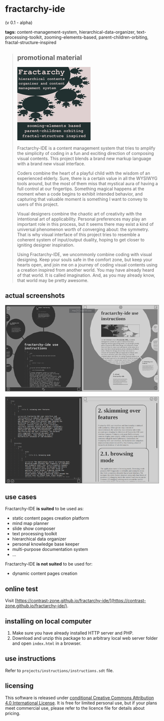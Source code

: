 # fractarchy-ide

(v 0.1 - alpha)

**tags:** content-management-system, hierarchical-data-organizer, text-processing-toolkit, zooming-elements-based, parent-children-orbiting, fractal-structure-inspired

> ## promotional material
> 
> ![](media/ad.png)
> 
> Fractarchy-IDE is a content management system that tries to amplify the simplicity of coding in a fun and exciting direction of composing visual contents. This project blends a brand new markup language with a brand new visual interface.
> 
> Coders combine the heart of a playful child with the wisdom of an experienced elderly. Sure, there is a certain value in all the WYSIWYG tools around, but the most of them miss that mystical aura of having a full control at our fingertips. Something magical happens at the moment when a code begins to exhibit intended behavior, and capturing that valuable moment is something I want to convey to users of this project.
> 
> Visual designers combine the chaotic art of creativity with the intentional art of applicability. Personal preferences may play an important role in this process, but it seems there may exist a kind of universal phenomenon worth of converging about: the symmetry. That is why visual interface of this project tries to resemble a coherent system of input/output duality, hoping to get closer to igniting designer inspiration.
> 
> Using Fractarchy-IDE, we uncommonly combine coding with visual designing. Keep your souls safe in the comfort zone, but keep your hearts open, and join me on a journey of coding visual contents using a creation inspired from another world. You may have already heard of that world. It is called imagination. And, as you may already know, that world may be pretty awesome.

## actual screenshots
        
![](media/ssh1.png)

![](media/ssh2.png)

## use cases

Fractarchy-IDE **is suited** to be used as:

- static content pages creation platform
- mind map planner
- slide show composer
- text processing toolkit
- hierarchical data organizer
- personal knowledge base keeper
- multi-purpose documentation system
- ...

Fractarchy-IDE **is not suited** to be used for:

- dynamic content pages creation

## online test

Visit [https://contrast-zone.github.io/fractarchy-ide/](https://contrast-zone.github.io/fractarchy-ide/).

## installing on local computer

1. Make sure you have already installed HTTP server and PHP.
2. Download and unzip this package to an arbitrary local web server folder and open `index.html` in a browser.

## use instructions

Refer to `projects/instructions/instructions.sdt` file.

## licensing

This software is released under [conditional Creative Commons Attribution 4.0 International License](LICENSE). It is free for limited personal use, but if your plans meet commercial use, please refer to the licence file for details about pricing.

